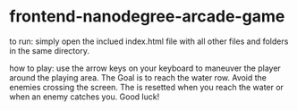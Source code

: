 frontend-nanodegree-arcade-game
===============================

to run:
simply open the inclued index.html file with all other files and folders in the same directory.

how to play:
use the arrow keys on your keyboard to maneuver the player around the playing area. The Goal
is to reach the water row. Avoid the enemies crossing the screen. The is resetted when you
reach the water or when an enemy catches you.
Good luck!

